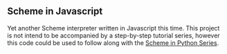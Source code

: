## Scheme in Javascript

Yet another Scheme interpreter written in Javascript this time.  This project 
is not intend to be accompanied by a step-by-step tutorial series, however 
this code could be used to follow along with the [Scheme in Python Series](http://nickzarr.com/blog4/series/scheme-in-python/).
